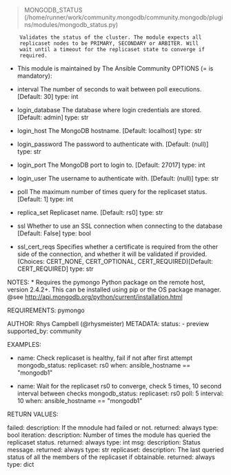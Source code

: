 > MONGODB_STATUS    (/home/runner/work/community.mongodb/community.mongodb/plugins/modules/mongodb_status.py)

        Validates the status of the cluster. The module expects all
        replicaset nodes to be PRIMARY, SECONDARY or ARBITER. Will
        wait until a timeout for the replicaset state to converge if
        required.

  * This module is maintained by The Ansible Community
OPTIONS (= is mandatory):

- interval
        The number of seconds to wait between poll executions.
        [Default: 30]
        type: int

- login_database
        The database where login credentials are stored.
        [Default: admin]
        type: str

- login_host
        The MongoDB hostname.
        [Default: localhost]
        type: str

- login_password
        The password to authenticate with.
        [Default: (null)]
        type: str

- login_port
        The MongoDB port to login to.
        [Default: 27017]
        type: int

- login_user
        The username to authenticate with.
        [Default: (null)]
        type: str

- poll
        The maximum number of times query for the replicaset status.
        [Default: 1]
        type: int

- replica_set
        Replicaset name.
        [Default: rs0]
        type: str

- ssl
        Whether to use an SSL connection when connecting to the
        database
        [Default: False]
        type: bool

- ssl_cert_reqs
        Specifies whether a certificate is required from the other
        side of the connection, and whether it will be validated if
        provided.
        (Choices: CERT_NONE, CERT_OPTIONAL, CERT_REQUIRED)[Default:
        CERT_REQUIRED]
        type: str


NOTES:
      * Requires the pymongo Python package on the remote host,
        version 2.4.2+. This can be installed using pip or the
        OS package manager. @see
        http://api.mongodb.org/python/current/installation.html


REQUIREMENTS:  pymongo

AUTHOR: Rhys Campbell (@rhysmeister)
        METADATA:
          status:
          - preview
          supported_by: community
        

EXAMPLES:

- name: Check replicaset is healthy, fail if not after first attempt
  mongodb_status:
    replicaset: rs0
  when: ansible_hostname == "mongodb1"

- name: Wait for the replicaset rs0 to converge, check 5 times, 10 second interval between checks
  mongodb_status:
    replicaset: rs0
    poll: 5
    interval: 10
  when: ansible_hostname == "mongodb1"


RETURN VALUES:

failed:
  description: If the mnodule had failed or not.
  returned: always
  type: bool
iteration:
  description: Number of times the module has queried the replicaset status.
  returned: always
  type: int
msg:
  description: Status message.
  returned: always
  type: str
replicaset:
  description: The last queried status of all the members of the replicaset if obtainable.
  returned: always
  type: dict

